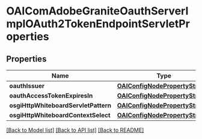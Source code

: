 # OAIComAdobeGraniteOauthServerImplOAuth2TokenEndpointServletProperties

## Properties
Name | Type | Description | Notes
------------ | ------------- | ------------- | -------------
**oauthIssuer** | [**OAIConfigNodePropertyString***](OAIConfigNodePropertyString.md) |  | [optional] 
**oauthAccessTokenExpiresIn** | [**OAIConfigNodePropertyString***](OAIConfigNodePropertyString.md) |  | [optional] 
**osgiHttpWhiteboardServletPattern** | [**OAIConfigNodePropertyString***](OAIConfigNodePropertyString.md) |  | [optional] 
**osgiHttpWhiteboardContextSelect** | [**OAIConfigNodePropertyString***](OAIConfigNodePropertyString.md) |  | [optional] 

[[Back to Model list]](../README.md#documentation-for-models) [[Back to API list]](../README.md#documentation-for-api-endpoints) [[Back to README]](../README.md)


